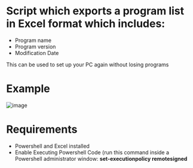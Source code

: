 # Script which exports a program list in Excel format which includes:
- Program name
- Program version
- Modification Date

This can be used to set up your PC again without losing programs

# Example 
![image](https://user-images.githubusercontent.com/76947467/122812254-c03aaa00-d2d1-11eb-8a35-3f30782abb1d.png)

# Requirements
- Powershell and Excel installed
- Enable Executing Powershell Code (run this command inside a Powershell administrator window: <b>set-executionpolicy remotesigned</b>
